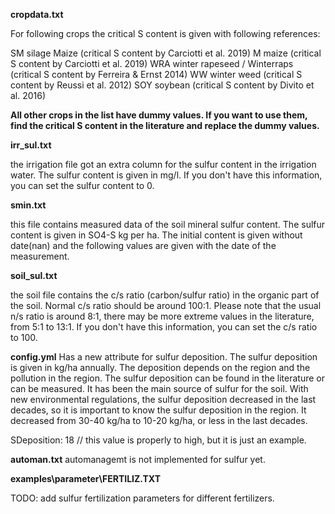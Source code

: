 

**cropdata.txt**

For following crops the critical S content is given with following references:

SM  silage Maize  (critical S content by Carciotti et al. 2019)
M   maize  (critical S content by Carciotti et al. 2019)
WRA winter rapeseed / Winterraps (critical S content by Ferreira & Ernst 2014)
WW  winter weed (critical S content by Reussi et al. 2012)
SOY soybean (critical S content by Divito et al. 2016)

**All other crops in the list have dummy values. If you want to use them, find the critical S content in the literature and replace the dummy values.**

**irr_sul.txt**

the irrigation file got an extra column for the sulfur content in the irrigation water. The sulfur content is given in mg/l. If you don't have this information, you can set the sulfur content to 0.

**smin.txt**

this file contains measured data of the soil mineral sulfur content. The sulfur content is given in SO4-S kg per ha. 
The initial content is given without date(nan) and the following values are given with the date of the measurement.

**soil_sul.txt**

the soil file contains the c/s ratio (carbon/sulfur ratio) in the organic part of the soil. Normal c/s ratio should be around 100:1.
Please note that the usual n/s ratio is around 8:1, there may be more extreme values in the literature, from 5:1 to 13:1.
If you don't have this information, you can set the c/s ratio to 100.

**config.yml**
Has a new attribute for sulfur deposition. The sulfur deposition is given in kg/ha annually. The deposition depends on the region and the pollution in the region. The sulfur deposition can be found in the literature or can be measured. It has been the main source of sulfur for the soil.
With new environmental regulations, the sulfur deposition decreased in the last decades, so it is important to know the sulfur deposition in the region.
It decreased from 30-40 kg/ha to 10-20 kg/ha, or less in the last decades. 

SDeposition: 18 // this value is properly to high, but it is just an example.

**automan.txt**
automanagemt is not implemented for sulfur yet.

**examples\parameter\FERTILIZ.TXT**

TODO: add sulfur fertilization parameters for different fertilizers.



